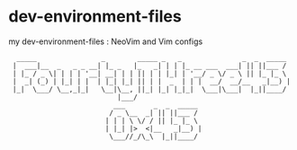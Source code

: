 # dev-environment-files
my dev-environment-files : NeoVim and Vim configs

      _____                _        _____ _   _               _  _  _____ 
     |  ___|__  _   _ _ __| |_ _   |_   _| | | |_ __ ___  ___| || ||___ / 
     | |_ / _ \| | | | '__| __| | | || | | |_| | '__/ _ \/ _ \ || |_ |_ \ 
     |  _| (_) | |_| | |  | |_| |_| || | |  _  | | |  __/  __/__   _|__) |
     |_|  \___/ \__,_|_|   \__|\__, ||_| |_| |_|_|  \___|\___|  |_||____/ 
                               |___/                                      
                              ___       _  _  _____ 
                             / _ \__  _| || ||___ / 
                            | | | \ \/ / || |_ |_ \ 
                            | |_| |>  <|__   _|__) |
                             \___//_/\_\  |_||____/ 
                                                    

